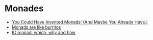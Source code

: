 # Monades

- [You Could Have Invented Monads! (And Maybe You Already Have.)](http://blog.sigfpe.com/2006/08/you-could-have-invented-monads-and.html)
- [Monads are like burritos](https://blog.plover.com/prog/burritos.html)
- [IO monad: which, why and how](https://kubuszok.com/2019/io-monad-which-why-and-how/)
